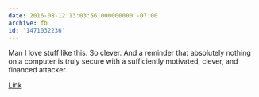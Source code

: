 ```yaml
---
date: 2016-08-12 13:03:56.000000000 -07:00
archive: fb
id: '1471032236'
---
```


Man I love stuff like this. So clever. And a reminder that absolutely nothing on a computer is truly secure with a sufficiently motivated, clever, and financed attacker.

[Link](http://arstechnica.com/security/2016/08/new-air-gap-jumper-covertly-transmits-data-in-hard-drive-sounds/)
